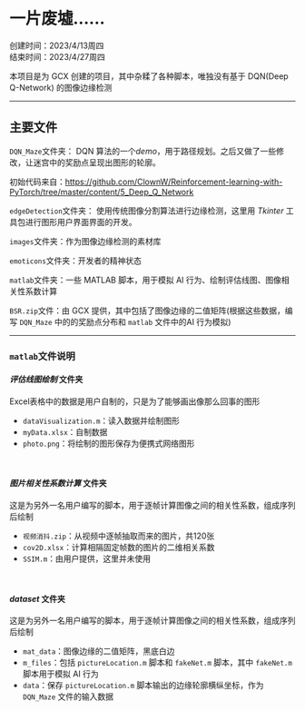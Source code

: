 # 一片废墟……
创建时间：2023/4/13周四  
结束时间：2023/4/27周四

本项目是为 GCX 创建的项目，其中杂糅了各种脚本，唯独没有基于 DQN(Deep Q-Network) 的图像边缘检测

---
## 主要文件

`DQN_Maze`文件夹：
DQN 算法的一个*demo*，用于路径规划。之后又做了一些修改，让迷宫中的奖励点呈现出图形的轮廓。

初始代码来自：https://github.com/ClownW/Reinforcement-learning-with-PyTorch/tree/master/content/5_Deep_Q_Network

`edgeDetection`文件夹：
使用传统图像分割算法进行边缘检测，这里用 *Tkinter* 工具包进行图形用户界面界面的开发。

`images`文件夹：作为图像边缘检测的素材库

`emoticons`文件夹：开发者的精神状态

`matlab`文件夹：一些 MATLAB 脚本，用于模拟 AI 行为、绘制评估线图、图像相关性系数计算

`BSR.zip`文件：由 GCX 提供，其中包括了图像边缘的二值矩阵(根据这些数据，编写 `DQN_Maze` 中的的奖励点分布和 `matlab` 文件中的AI 行为模拟)

---
### `matlab`文件说明

#### *评估线图绘制* 文件夹
Excel表格中的数据是用户自制的，只是为了能够画出像那么回事的图形
* `dataVisualization.m`：读入数据并绘制图形
* `myData.xlsx`：自制数据
* `photo.png`：将绘制的图形保存为便携式网络图形

&nbsp;

#### *图片相关性系数计算* 文件夹
这是为另外一名用户编写的脚本，用于逐帧计算图像之间的相关性系数，组成序列后绘制

* `视频消抖.zip`：从视频中逐帧抽取而来的图片，共120张
* `cov2D.xlsx`：计算相隔固定帧数的图片的二维相关系数
* `SSIM.m`：由用户提供，这里并未使用

&nbsp;

#### *dataset* 文件夹
这是为另外一名用户编写的脚本，用于逐帧计算图像之间的相关性系数，组成序列后绘制

* `mat_data`：图像边缘的二值矩阵，黑底白边
* `m_files`：包括  `pictureLocation.m` 脚本和 `fakeNet.m` 脚本，其中 `fakeNet.m` 脚本用于模拟 AI 行为
* `data`：保存 `pictureLocation.m` 脚本输出的边缘轮廓横纵坐标，作为 `DQN_Maze` 文件的输入数据
